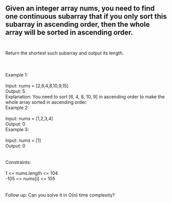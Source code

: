 ## Given an integer array nums, you need to find one continuous subarray that if you only sort this subarray in ascending order, then the whole array will be sorted in ascending order. <br> <br> 
Return the shortest such subarray and output its length. <br> <br> <br> <br> 
Example 1: <br> <br> 
Input: nums = [2,6,4,8,10,9,15] <br> 
Output: 5 <br> 
Explanation: You need to sort [6, 4, 8, 10, 9] in ascending order to make the whole array sorted in ascending order. <br> 
Example 2: <br> <br> 
Input: nums = [1,2,3,4] <br> 
Output: 0 <br> 
Example 3: <br> <br> 
Input: nums = [1] <br> 
Output: 0 <br> <br> <br> 
Constraints: <br> <br> 
1 <= nums.length <= 104 <br> 
-105 <= nums[i] <= 105 <br> <br> <br> 
Follow up: Can you solve it in O(n) time complexity? <br> 
